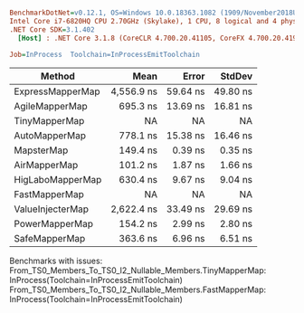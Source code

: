 ``` ini

BenchmarkDotNet=v0.12.1, OS=Windows 10.0.18363.1082 (1909/November2018Update/19H2)
Intel Core i7-6820HQ CPU 2.70GHz (Skylake), 1 CPU, 8 logical and 4 physical cores
.NET Core SDK=3.1.402
  [Host] : .NET Core 3.1.8 (CoreCLR 4.700.20.41105, CoreFX 4.700.20.41903), X64 RyuJIT

Job=InProcess  Toolchain=InProcessEmitToolchain  

```
|           Method |       Mean |    Error |   StdDev |
|----------------- |-----------:|---------:|---------:|
| ExpressMapperMap | 4,556.9 ns | 59.64 ns | 49.80 ns |
|   AgileMapperMap |   695.3 ns | 13.69 ns | 16.81 ns |
|    TinyMapperMap |         NA |       NA |       NA |
|    AutoMapperMap |   778.1 ns | 15.38 ns | 16.46 ns |
|       MapsterMap |   149.4 ns |  0.39 ns |  0.35 ns |
|     AirMapperMap |   101.2 ns |  1.87 ns |  1.66 ns |
| HigLaboMapperMap |   630.4 ns |  9.67 ns |  9.04 ns |
|    FastMapperMap |         NA |       NA |       NA |
| ValueInjecterMap | 2,622.4 ns | 33.49 ns | 29.69 ns |
|   PowerMapperMap |   154.2 ns |  2.99 ns |  2.80 ns |
|    SafeMapperMap |   363.6 ns |  6.96 ns |  6.51 ns |

Benchmarks with issues:
  From_TS0_Members_To_TS0_I2_Nullable_Members.TinyMapperMap: InProcess(Toolchain=InProcessEmitToolchain)
  From_TS0_Members_To_TS0_I2_Nullable_Members.FastMapperMap: InProcess(Toolchain=InProcessEmitToolchain)
